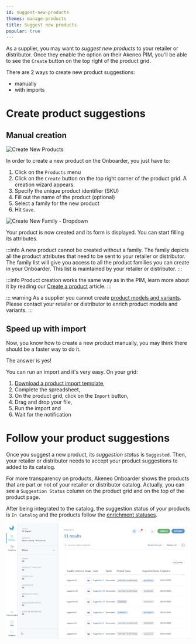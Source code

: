 ```yaml
---
id: suggest-new-products
themes: manage-products
title: Suggest new products
popular: true
---
```


As a supplier, you may want to _suggest new products_ to your retailer or distributor.
Once they enable the option on their Akeneo PIM, you'll be able to see the `Create` button on the top right of the product grid.

There are 2 ways to create new product suggestions:
* manually
* with imports

# Create product suggestions
## Manual creation
![Create New Products](../img/SUPPLIER_Products_CreateNewProduct.png)

In order to create a new product on the Onboarder, you just have to:
1. Click on the `Products` menu
1. Click on the `Create` button on the top right corner of the product grid. A creation wizard appears.
1. Specify the unique product identifier (SKU)
1. Fill out the name of the product (optional)
1. Select a family for the new product
1. Hit `Save`.

![Create New Family - Dropdown](../img/SUPPLIER_Products_CreateNewProductFamilyDropdown.png)

Your product is now created and its form is displayed. You can start filling its attributes.

:::info
A new product cannot be created without a family. The family depicts all the product attributes that need to be sent to your retailer or distributor.
The family list will give you access to all the product families you can create in your Onboarder. This list is maintained by your retailer or distributor.
:::

:::info
Product creation works the same way as in the PIM, learn more about it by reading our [Create a product](https://help.akeneo.com/articles/create-a-product.html#create-a-product) article.
:::

::: warning
As a supplier you cannot create [product models and variants](/pim/serenity/articles/what-about-products-variants.html). Please contact your retailer or distributor to enrich product models and variants.
:::

## Speed up with import
Now, you know how to create a new product manually, you may think there should be a faster way to do it.

The answer is yes!

You can run an import and it's very easy.
On your grid:
1. [Download a product import template](/enrich-with-excel-files.html),
1. Complete the spreadsheet,
1. On the product grid, click on the `Import` button,
1. Drag and drop your file,
1. Run the import and
1. Wait for the notification

# Follow your product suggestions
Once you suggest a new product, its *suggestion status* is `Suggested`.
Then, your retailer or distributor needs to accept your product suggestions to added to its catalog.

For more transparency on products, Akeneo Onboarder shows the products that are part or not of your retailer or distributor catalog.
Actually, you can see a `Suggestion Status` column on the product grid and on the top of the product page.

After being integrated to the catalog, the suggestion status of your products is `In Catalog` and the products follow the [enrichment statuses](./supplier-synchronization.html#simple-and-transparent-statuses).

![Product suggestion status](../img/Product-suggestion-status-grid.png)
